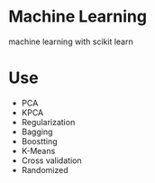 # Machine Learning
machine learning with scikit learn 

# Use

- PCA
- KPCA
- Regularization
- Bagging
- Boostting
- K-Means
- Cross validation
- Randomized
